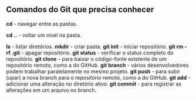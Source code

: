 ## Comandos do Git que precisa conhecer

**cd** - navegar entre as pastas.

**cd ..** - voltar um nível na pasta.

**ls** - listar diretórios.
**mkdir** - criar pasta.
**git init** - iniciar repositório.
**git rm -rf .git** - apagar repositório.
**git status** - verificar o status completo do repositório.
**git clone** - para baixar o código-fonte existente de um repositório remoto, como a do GitHub.
**git branch** - vários desenvolvedores podem trabalhar paralelamente no mesmo projeto.
**git push** - para subir (upar) a nova branch para o repositório remoto, como a do GitHub.
**git add** - adicionar uma alteração no diretório ativo.
**git commit** - para registrar as alterações em um arquivo no branch.
